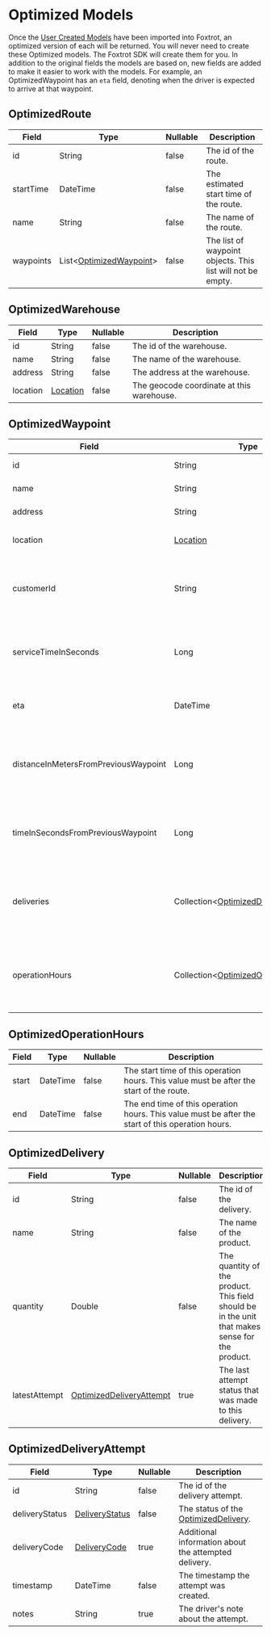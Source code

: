 # Optimized Models

Once the [User Created Models](#user-created-models) have been imported into Foxtrot, an optimized version of
each will be returned. You will never need to create these Optimized models. The Foxtrot SDK will create them for you. In addition to the original fields the models are based on, new fields are added to make it easier to work with the models. For example, an OptimizedWaypoint has an `eta` field, denoting when the driver is expected to arrive at that waypoint.

## OptimizedRoute

| Field                     | Type                                           | Nullable | Description
|---------------------------|------------------------------------------------|----------|-------------
| id                        | String                                         | false    | The id of the route.
| startTime                 | DateTime                                       | false    | The estimated start time of the route.
| name                      | String                                         | false    | The name of the route.
| waypoints                 | List<[OptimizedWaypoint](#optimizedwaypoint)>  | false    | The list of waypoint objects. This list will not be empty.


## OptimizedWarehouse

| Field                     | Type                             | Nullable | Description
|---------------------------|----------------------------------|----------|------------
| id                        | String  	                       | false    | The id of the warehouse.
| name                      | String                           | false    | The name of the warehouse.
| address                   | String                           | false    | The address at the warehouse.
| location                  | [Location](#location)            | false    | The geocode coordinate at this warehouse.


## OptimizedWaypoint

| Field                                | Type                                                      | Nullable | Description
|--------------------------------------|-----------------------------------------------------------|----------|-------------
| id                                   | String                                                    | false    | The id of the waypoint.
| name                                 | String                                                    | false    | The name of the waypoint.
| address                              | String                                                    | true     | The address at the waypoint.
| location                             | [Location](#location)                                     | true     | The geocode coordinate at this waypoint.
| customerId                           | String                                                    | false    | The globally unique identifier identifying the customer at this waypoint.
| serviceTimeInSeconds                 | Long                                                      | false    | The estimated amount of time in seconds the driver will take to complete this waypoint.
| eta                                  | DateTime                                                  | true     | The estimated time of arrival at this waypoint.
| distanceInMetersFromPreviousWaypoint | Long                                                      | true     | The estimated distance in meters to get to this waypoint from the previous waypoint.
| timeInSecondsFromPreviousWaypoint    | Long                                                      | true     | The estimated time in seconds to get to this waypoint from the previous waypoint.
| deliveries                           | Collection<[OptimizedDelivery](#optimizeddelivery)>       | false    | The collection of Delivery objects at this waypoint. This collection will have at least one element.
| operationHours                          | Collection<[OptimizedOperationHours](#optimizedoperationhours)>   | false    | The collection of OperationHours objects at this waypoint. This collection may be empty.


## OptimizedOperationHours

| Field                     | Type                             | Nullable | Description
|---------------------------|----------------------------------|----------|------------
| start                     | DateTime                         | false    | The start time of this operation hours. This value must be after the start of the route.
| end                       | DateTime                         | false    | The end time of this operation hours. This value must be after the start of this operation hours.


## OptimizedDelivery

| Field                     | Type                                                  | Nullable | Description
|---------------------------|-------------------------------------------------------|----------|------------
| id                        | String                                                | false    | The id of the delivery.
| name                      | String                                                | false    | The name of the product.
| quantity                  | Double                                                | false    | The quantity of the product. This field should be in the unit that makes sense for the product.
| latestAttempt             | [OptimizedDeliveryAttempt](#optimizeddeliveryattempt) | true     | The last attempt status that was made to this delivery.

## OptimizedDeliveryAttempt

| Field                     | Type                             | Nullable | Description
|---------------------------|----------------------------------|----------|------------
| id                        | String                           | false    | The id of the delivery attempt.
| deliveryStatus            | [DeliveryStatus](#deliverystatus)| false    | The status of the [OptimizedDelivery](#optimizeddelivery).
| deliveryCode              | [DeliveryCode](#deliverycode)    | true     | Additional information about the attempted delivery.
| timestamp                 | DateTime                         | false    | The timestamp the attempt was created.
| notes                     | String                           | true     | The driver's note about the attempt.

